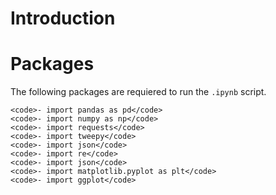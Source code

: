 # Introduction

# Packages
  The following packages are requiered to run the <code>.ipynb</code> script.


    <code>- import pandas as pd</code>
    <code>- import numpy as np</code>
    <code>- import requests</code>
    <code>- import tweepy</code>
    <code>- import json</code>
    <code>- import re</code>
    <code>- import json</code>
    <code>- import matplotlib.pyplot as plt</code>
    <code>- import ggplot</code>
